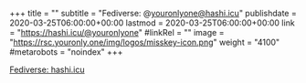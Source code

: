 +++
title = ""
subtitle = "Fediverse: @youronlyone@hashi.icu"
publishdate = 2020-03-25T06:00:00+00:00
lastmod = 2020-03-25T06:00:00+00:00
link = "https://hashi.icu/@youronlyone"
#linkRel = ""
image = "https://rsc.youronly.one/img/logos/misskey-icon.png"
weight = "4100"
#metarobots = "noindex"
+++

[Fediverse: hashi.icu](https://hashi.icu/@youronlyone "Fediverse: hashi.icu")
